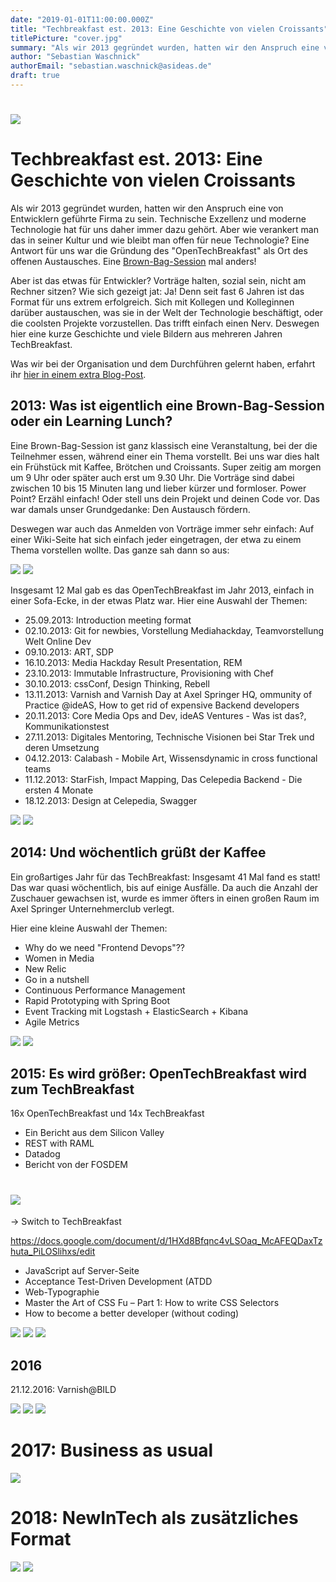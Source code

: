 ```yaml
---
date: "2019-01-01T11:00:00.000Z"
title: "Techbreakfast est. 2013: Eine Geschichte von vielen Croissants"
titlePicture: "cover.jpg"
summary: "Als wir 2013 gegründet wurden, hatten wir den Anspruch eine von Entwicklern geführte Firma zu sein. Technische Exzellenz und moderne Technologie hat für uns daher immer dazu gehört. Aber wie verankert man das in seiner Kultur und wie bleibt man offen für neue Technologie? Eine Antwort für uns war im 2013 die Gründung des 'OpenTechBreakfast' als Ort des offenen Austausches. Eine Brown-Bag-Session mal anders!"
author: "Sebastian Waschnick"
authorEmail: "sebastian.waschnick@asideas.de"
draft: true
---
```

# ![](logo_old.jpg)
# Techbreakfast est. 2013: Eine Geschichte von vielen Croissants

Als wir 2013 gegründet wurden, hatten wir den Anspruch eine von Entwicklern geführte Firma zu sein. Technische Exzellenz und moderne Technologie hat für uns daher immer dazu gehört. Aber wie verankert man das in seiner Kultur und wie bleibt man offen für neue Technologie? Eine Antwort für uns war die Gründung des "OpenTechBreakfast" als Ort des offenen Austausches. Eine [Brown-Bag-Session](https://de.wikipedia.org/wiki/Brownbag) mal anders! 
 
Aber ist das etwas für Entwickler? Vorträge halten, sozial sein, nicht am Rechner sitzen? Wie sich gezeigt jat: Ja! Denn seit fast 6 Jahren ist das Format für uns extrem erfolgreich. Sich mit Kollegen und Kolleginnen darüber austauschen, was sie in der Welt der Technologie beschäftigt, oder die coolsten Projekte vorzustellen. Das trifft einfach einen Nerv. Deswegen hier eine kurze Geschichte und viele Bildern aus mehreren Jahren TechBreakfast.

Was wir bei der Organisation und dem Durchführen gelernt haben, erfahrt ihr [hier in einem extra Blog-Post](https://axelspringerideas.de/blog/2019/01/how-to-organize-a-tech-breakfast/).

## 2013: Was ist eigentlich eine Brown-Bag-Session oder ein Learning Lunch? 

Eine Brown-Bag-Session ist ganz klassisch eine Veranstaltung, bei der die Teilnehmer essen, während einer ein Thema vorstellt. Bei uns war dies halt ein Frühstück mit Kaffee, Brötchen und Croissants. Super zeitig am morgen um 9 Uhr oder später auch erst um 9.30 Uhr. Die Vorträge sind dabei zwischen 10 bis 15 Minuten lang und lieber kürzer und formloser. Power Point? Erzähl einfach! Oder stell uns dein Projekt und deinen Code vor. Das war damals unser Grundgedanke: Den Austausch fördern.

Deswegen war auch das Anmelden von Vorträge immer sehr einfach: Auf einer Wiki-Seite hat sich einfach jeder eingetragen, der etwa zu einem Thema vorstellen wollte. Das ganze sah dann so aus:


<div class="gallery">

![](tt_no_01.png)
![](tt_no_02.png)

</div>

Insgesamt 12 Mal gab es das OpenTechBreakfast im Jahr 2013, einfach in einer Sofa-Ecke, in der etwas Platz war. Hier eine Auswahl der Themen:
 
* 25.09.2013: Introduction meeting format
* 02.10.2013: Git for newbies, Vorstellung Mediahackday, Teamvorstellung Welt Online Dev
* 09.10.2013: ART, SDP
* 16.10.2013: Media Hackday Result Presentation, REM
* 23.10.2013: Immutable Infrastructure, Provisioning with Chef
* 30.10.2013: cssConf, Design Thinking, Rebell
* 13.11.2013: Varnish and Varnish Day at Axel Springer HQ, ommunity of Practice @ideAS, How to get rid of expensive Backend developers 
* 20.11.2013: Core Media Ops and Dev, ideAS Ventures - Was ist das?, Kommunikationstest
* 27.11.2013: Digitales Mentoring, Technische Visionen bei Star Trek und deren Umsetzung
* 04.12.2013: Calabash - Mobile Art, Wissensdynamic in cross functional teams
* 11.12.2013: StarFish, Impact Mapping, Das Celepedia Backend - Die ersten 4 Monate
* 18.12.2013: Design at Celepedia, Swagger

<div class="gallery">

![](TechBreakfast-2013-10-16.jpg)
![](TechBreakfast-2013-11-27.jpg)

</div>

## 2014: Und wöchentlich grüßt der Kaffee

Ein großartiges Jahr für das TechBreakfast: Insgesamt 41 Mal fand es statt! Das war quasi wöchentlich, bis auf einige Ausfälle. Da auch die Anzahl der Zuschauer gewachsen ist, wurde es immer öfters in einen großen Raum im Axel Springer Unternehmerclub verlegt.

Hier eine kleine Auswahl der Themen: 
* Why do we need "Frontend Devops"??
* Women in Media
* New Relic
* Go in a nutshell
* Continuous Performance Management
* Rapid Prototyping with Spring Boot
* Event Tracking mit Logstash + ElasticSearch + Kibana
* Agile Metrics


<div class="gallery">

![](TechBreakfast-2014-09-03.jpg)
![](TechBreakfast-2014-09-03b.jpg)

</div>

## 2015: Es wird größer: OpenTechBreakfast wird zum TechBreakfast


16x OpenTechBreakfast und 14x TechBreakfast
* Ein Bericht aus dem Silicon Valley
 * REST with RAML
* Datadog 
* Bericht von der FOSDEM


# ![](logo_new.jpg)

-> Switch to TechBreakfast

https://docs.google.com/document/d/1HXd8Bfqnc4vLSOaq_McAFEQDaxTzhuta_PiLOSlihxs/edit

* JavaScript auf Server-Seite
* Acceptance Test-Driven Development (ATDD
* Web-Typographie
* Master the Art of CSS Fu – Part 1: How to write CSS Selectors
* How to become a better developer (without coding)


<div class="gallery">

![](TechBreakfast-2015-09-02.jpg)
![](TechBreakfast-2015-10-16.jpg)
![](TechBreakfast-2015-11-25.jpg)

</div>

## 2016


21.12.2016: Varnish@BILD


<div class="gallery">

![](TechBreakfast-2016-04-13.jpg)
![](TechBreakfast-2016-05-11.jpg)
![](TechBreakfast-2016-11-09.jpg)

</div>

# 2017: Business as usual



<div class="gallery">

![](TechBreakfast-2017-02-15.jpg)

</div>

# 2018: NewInTech als zusätzliches Format

<div class="gallery">

![](TechBreakfast-2018.png)
![](TechBreakfast-2018-b.png)

</div>







